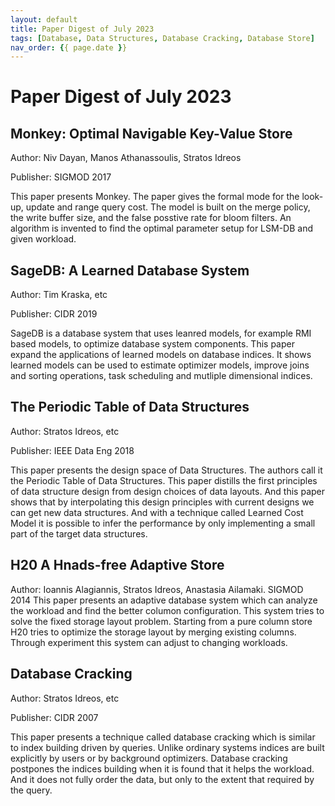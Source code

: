 ```yaml
---
layout: default
title: Paper Digest of July 2023
tags: [Database, Data Structures, Database Cracking, Database Store]
nav_order: {{ page.date }}
---
```



# Paper Digest of July 2023


## Monkey: Optimal Navigable Key-Value Store

Author: Niv Dayan, Manos Athanassoulis, Stratos Idreos

Publisher: SIGMOD 2017

This paper presents Monkey. The paper gives the formal mode for the look-up, update and range query cost. The model is built on the merge policy, the write buffer size, and the false posstive rate for bloom filters. An algorithm is invented to find the optimal parameter setup for LSM-DB and given workload.


## SageDB: A Learned Database System

Author: Tim Kraska, etc

Publisher: CIDR 2019

SageDB is a database system that uses leanred models, for example RMI based models, to optimize database system components. This paper expand the applications of learned models on database indices. It shows learned models can be used to estimate optimizer models, improve joins and sorting operations, task scheduling and mutliple dimensional indices.


## The Periodic Table of Data Structures

Author: Stratos Idreos, etc

Publisher: IEEE Data Eng 2018

This paper presents the design space of Data Structures. The authors call it the Periodic Table of Data Structures. This paper distills the first principles of data structure design from design choices of data layouts. And this paper shows that by interpolating this design principles with current designs we can get new data structures. And with a technique called Learned Cost Model it is possible to infer the performance by only implementing a small part of the target data structures.


## H20 A Hnads-free Adaptive Store

Author: Ioannis Alagiannis, Stratos Idreos, Anastasia Ailamaki. SIGMOD 2014
This paper presents an adaptive database system which can analyze the workload and find the better columon configuration. This system tries to solve the fixed storage layout problem. Starting from a pure column store H20 tries to optimize the storage layout by merging existing columns. Through experiment this system can adjust to changing workloads.


## Database Cracking

Author: Stratos Idreos, etc

Publisher: CIDR 2007

This paper presents a technique called database cracking which is similar to index building driven by queries. Unlike ordinary systems indices are built explicitly by users or by background optimizers. Database cracking postpones the indices building when it is found that it helps the workload. And it does not fully order the data, but only to the extent that required by the query.

